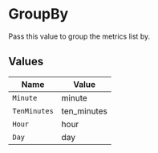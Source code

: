 # GroupBy

Pass this value to group the metrics list by.



## Values

| Name         | Value        |
| ------------ | ------------ |
| `Minute`     | minute       |
| `TenMinutes` | ten_minutes  |
| `Hour`       | hour         |
| `Day`        | day          |